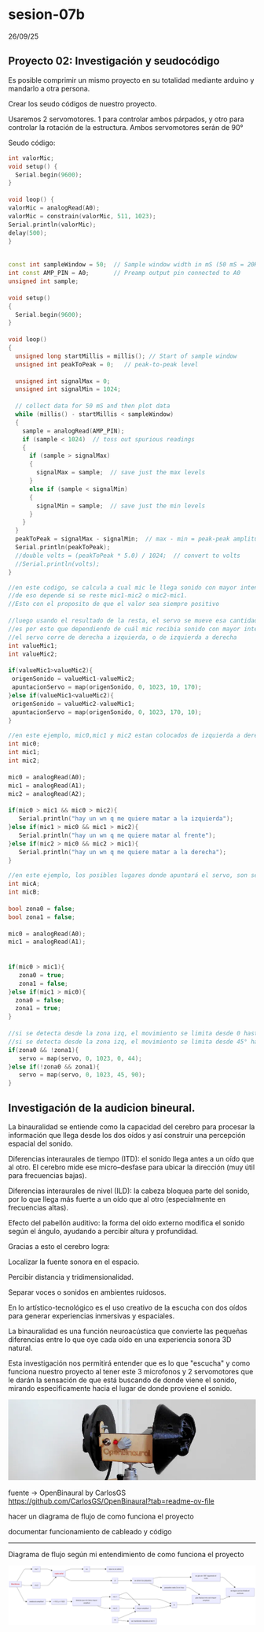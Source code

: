 # sesion-07b

26/09/25

## Proyecto 02: Investigación y seudocódigo

Es posible comprimir un mismo proyecto en su totalidad mediante arduino y mandarlo a otra persona.

Crear los seudo códigos de nuestro proyecto.

Usaremos 2 servomotores. 1 para controlar ambos párpados, y otro para controlar la rotación de la estructura. Ambos servomotores serán de 90° 

Seudo código:

```cpp
int valorMic;
void setup() {
  Serial.begin(9600);
}

void loop() {
valorMic = analogRead(A0);
valorMic = constrain(valorMic, 511, 1023);
Serial.println(valorMic);
delay(500);
}
```

```cpp

const int sampleWindow = 50;  // Sample window width in mS (50 mS = 20Hz)
int const AMP_PIN = A0;       // Preamp output pin connected to A0
unsigned int sample;

void setup()
{
  Serial.begin(9600);
}

void loop()
{
  unsigned long startMillis = millis(); // Start of sample window
  unsigned int peakToPeak = 0;   // peak-to-peak level

  unsigned int signalMax = 0;
  unsigned int signalMin = 1024;

  // collect data for 50 mS and then plot data
  while (millis() - startMillis < sampleWindow)
  {
    sample = analogRead(AMP_PIN);
    if (sample < 1024)  // toss out spurious readings
    {
      if (sample > signalMax)
      {
        signalMax = sample;  // save just the max levels
      }
      else if (sample < signalMin)
      {
        signalMin = sample;  // save just the min levels
      }
    }
  }
  peakToPeak = signalMax - signalMin;  // max - min = peak-peak amplitude
  Serial.println(peakToPeak);
  //double volts = (peakToPeak * 5.0) / 1024;  // convert to volts
  //Serial.println(volts);
}
```

```cpp
//en este codigo, se calcula a cual mic le llega sonido con mayor intensidad,
//de eso depende si se reste mic1-mic2 o mic2-mic1.
//Esto con el proposito de que el valor sea siempre positivo

//luego usando el resultado de la resta, el servo se mueve esa cantidad resultante(mapeada)
//es por esto que dependiendo de cuál mic recibia sonido con mayor intensidad, 
//el servo corre de derecha a izquierda, o de izquierda a derecha
int valueMic1;
int valueMic2;

if(valueMic1>valueMic2){
 origenSonido = valueMic1-valueMic2;
 apuntacionServo = map(origenSonido, 0, 1023, 10, 170); 
}else if(valueMic1<valueMic2){
 origenSonido = valueMic2-valueMic1;
 apuntacionServo = map(origenSonido, 0, 1023, 170, 10); 
}
```

```cpp
//en este ejemplo, mic0,mic1 y mic2 estan colocados de izquierda a derecha, en ese orden. 
int mic0;
int mic1;
int mic2;

mic0 = analogRead(A0);
mic1 = analogRead(A1);
mic2 = analogRead(A2);

if(mic0 > mic1 && mic0 > mic2){
   Serial.println("hay un wn q me quiere matar a la izquierda");
}else if(mic1 > mic0 && mic1 > mic2){
   Serial.println("hay un wn q me quiere matar al frente");
}else if(mic2 > mic0 && mic2 > mic1){
   Serial.println("hay un wn q me quiere matar a la derecha");
}
```

```cpp
//en este ejemplo, los posibles lugares donde apuntará el servo, son separados en zonas. De esta manera, asumimos que siempre que el microfono de la izq reciba sonido con mayor intensidad, significa que el sonido proviene desde la izquierda. Lo mismo para el micro a la derecha
int micA;
int micB;

bool zona0 = false;
bool zona1 = false;

mic0 = analogRead(A0);
mic1 = analogRead(A1);


if(mic0 > mic1){
   zona0 = true;
   zona1 = false;
}else if(mic1 > mic0){
  zona0 = false;
  zona1 = true;
}

//si se detecta desde la zona izq, el movimiento se limita desde 0 hasta 45°
//si se detecta desde la zona izq, el movimiento se limita desde 45° hasta 90°
if(zona0 && !zona1){
   servo = map(servo, 0, 1023, 0, 44);
}else if(!zona0 && zona1){
   servo = map(servo, 0, 1023, 45, 90);
}
```

## Investigación de la audicion bineural.

La binauralidad se entiende como la capacidad del cerebro para procesar la información que llega desde los dos oídos y así construir una percepción espacial del sonido.

Diferencias interaurales de tiempo (ITD): el sonido llega antes a un oído que al otro. El cerebro mide ese micro–desfase para ubicar la dirección (muy útil para frecuencias bajas).

Diferencias interaurales de nivel (ILD): la cabeza bloquea parte del sonido, por lo que llega más fuerte a un oído que al otro (especialmente en frecuencias altas).

Efecto del pabellón auditivo: la forma del oído externo modifica el sonido según el ángulo, ayudando a percibir altura y profundidad.

Gracias a esto el cerebro logra:

Localizar la fuente sonora en el espacio.

Percibir distancia y tridimensionalidad.

Separar voces o sonidos en ambientes ruidosos.

En lo artístico-tecnológico es el uso creativo de la escucha con dos oídos para generar experiencias inmersivas y espaciales.

La binauralidad es una función neuroacústica que convierte las pequeñas diferencias entre lo que oye cada oído en una experiencia sonora 3D natural.

Esta investigación nos permitirá entender que es lo que "escucha" y como funciona nuestro proyecto al tener este 3 microfonos y 2 servomotores que le darán la sensación de que está buscando de donde viene el sonido, mirando especificamente hacia el lugar de donde proviene el sonido.

![Open_Binaural](./imagenes/openbinaural.webp)

fuente -> OpenBinaural by CarlosGS https://github.com/CarlosGS/OpenBinaural?tab=readme-ov-file

hacer un diagrama de flujo de como funciona el proyecto

documentar funcionamiento de cableado y código

---

Diagrama de flujo según mi entendimiento de como funciona el proyecto

![diagrama_de_flujo_en_mermaid_chart](./imagenes/proyecto02_flujo.png)
